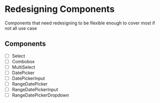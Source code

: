 # Redesigning Components

Components that need redesigning to be flexible enough to cover most if not all use case

## Components

- [ ] Select
- [ ] Combobox
- [ ] MultiSelect
- [ ] DatePicker
- [ ] DatePickerInput
- [ ] RangeDatePicker
- [ ] RangeDatePickerInput
- [ ] RangeDatePickerDropdown
